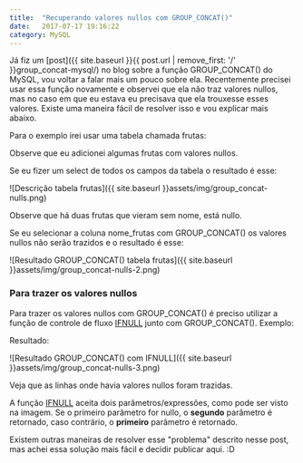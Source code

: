```yaml
---
title:  "Recuperando valores nullos com GROUP_CONCAT()"
date:   2017-07-17 19:16:22
category: MySQL
---
```


Já fiz um [post]({{ site.baseurl }}{{ post.url | remove_first: '/' }}group_concat-mysql/) no blog sobre a função <span class="code">GROUP_CONCAT()</span> do MySQL, vou voltar a falar mais um pouco sobre ela. Recentemente precisei usar essa função novamente e observei que ela não traz valores nullos, mas no caso em que eu estava eu precisava que ela trouxesse esses valores. Existe uma maneira fácil de resolver isso e vou explicar mais abaixo. 

Para o exemplo irei usar uma tabela chamada <span class="code">frutas</span>:

<script src="https://gist.github.com/LeandroLS/2c6fd57c35c2ede05c553b87418b0677.js"></script>

Observe que eu adicionei algumas frutas com valores nullos.

Se eu fizer um select de todos os campos da tabela o resultado é esse:

![Descrição tabela frutas]({{ site.baseurl }}assets/img/group_concat-nulls.png)

Observe que há duas frutas que vieram sem nome, está nullo. 

Se eu selecionar a coluna <span class="code">nome_frutas</span> com <span class="code">GROUP_CONCAT()</span> os valores nullos não serão trazidos e o resultado é esse:

![Resultado GROUP_CONCAT() tabela frutas]({{ site.baseurl }}assets/img/group_concat-nulls-2.png)

### Para trazer os valores nullos

Para trazer os valores nullos com <span class="code">GROUP_CONCAT()</span> é preciso utilizar a função de controle de fluxo <span class="code">[IFNULL](https://dev.mysql.com/doc/refman/5.7/en/control-flow-functions.html#function_ifnull)</span> junto com <span class="code">GROUP_CONCAT()</span>. Exemplo:

<script src="https://gist.github.com/LeandroLS/54f4cc8aa411b48eac45e4eb4c7ed29d.js"></script> 

Resultado:

![Resultado GROUP_CONCAT() com IFNULL]({{ site.baseurl }}assets/img/group_concat-nulls-3.png)

Veja que as linhas onde havia valores nullos foram trazidas.

A função <span class="code">[IFNULL](https://dev.mysql.com/doc/refman/5.7/en/control-flow-functions.html#function_ifnull)</span> aceita dois parâmetros/expressões, como pode ser visto na imagem. Se o primeiro parâmetro for nullo, o __segundo__ parâmetro é retornado, caso contrário, o __primeiro__ parâmetro é retornado. 

Existem outras maneiras de resolver esse "problema" descrito nesse post, mas achei essa solução mais fácil e decidir publicar aqui. :D






